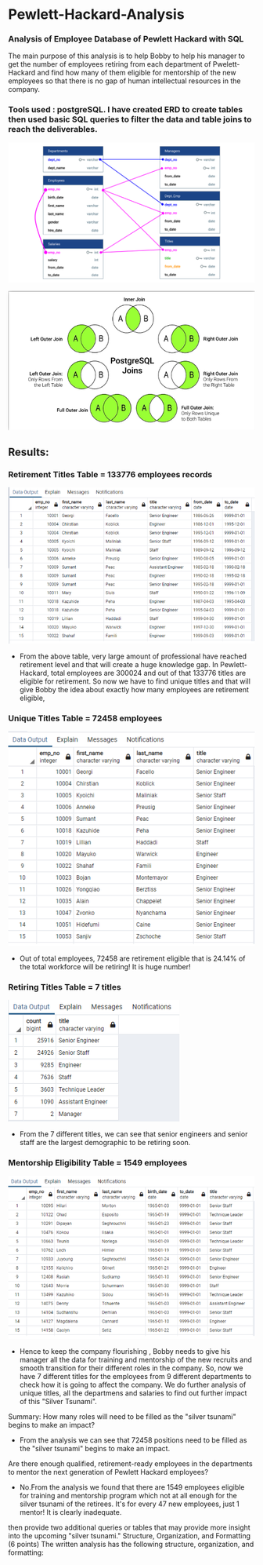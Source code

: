 # Pewlett-Hackard-Analysis
### Analysis of Employee Database of Pewlett Hackard with SQL

The main purpose of this analysis is to help Bobby to help his manager to get the number of employees retiring from each department of Pwelett-Hackard and find how many of them eligible for mentorship of the new employees so that there is no gap of human intellectual resources in the company.

### Tools used : postgreSQL. I have created ERD to create tables then used basic SQL queries to filter the data and table joins to reach the deliverables.

![alt_text](https://github.com/RGK73/Pewlett-Hackard-Analysis/blob/main/Images/ERD.png)

![alt_text](https://github.com/RGK73/Pewlett-Hackard-Analysis/blob/main/Images/Joins%20in%20postgreSQL.png)

## Results: 

### Retirement Titles Table = 133776 employees records

![alt_text](https://github.com/RGK73/Pewlett-Hackard-Analysis/blob/main/Images/retirement_titles.png)

- From the above table, very large amount of professional have reached retirement level and that will create a huge knowledge gap. In Pewlett-Hackard, total employees are 300024 and out of that 133776 titles are eligible for retirement. So now we have to find unique titles and that will give Bobby the idea about exactly how many employees are retirement eligible,

### Unique Titles Table = 72458 employees

![alt_text](https://github.com/RGK73/Pewlett-Hackard-Analysis/blob/main/Images/unique_titles.png)

- Out of total employees, 72458 are retirement eligible that is 24.14% of the total workforce will be retiring! It is huge number!

### Retiring Titles Table = 7 titles

![alt_text](https://github.com/RGK73/Pewlett-Hackard-Analysis/blob/main/Images/retiring_titles.png)

- From the 7 different titles, we can see that senior engineers and senior staff are the largest demographic to be retiring soon.

### Mentorship Eligibility Table = 1549 employees

![alt_text](https://github.com/RGK73/Pewlett-Hackard-Analysis/blob/main/Images/mentorship_eligibilty.png)

- Hence to keep the company flourishing , Bobby needs to give his manager all the data for training and mentorship of the new recruits and smooth transition for their different roles in the company. So, now we have 7 different titles for the employees from 9 different departments to check how it is going to affect the company. We do further analysis of unique titles, all the departmens and salaries to find out further impact of this "Silver Tsunami".

Summary: 
How many roles will need to be filled as the "silver tsunami" begins to make an impact?

- From the analysis we can see that 72458 positions need to be filled as  the "silver tsunami" begins to make an impact.

Are there enough qualified, retirement-ready employees in the departments to mentor the next generation of Pewlett Hackard employees?

- No.From the analysis we found that there are 1549 employees eligible for training and mentorship program which not at all enough for the silver tsunami of the retirees. It's for every 47 new employees, just 1 mentor! It is clearly inadequate.

 then provide two additional queries or tables that may provide more insight into the upcoming "silver tsunami."
Structure, Organization, and Formatting (6 points)
The written analysis has the following structure, organization, and formatting:


